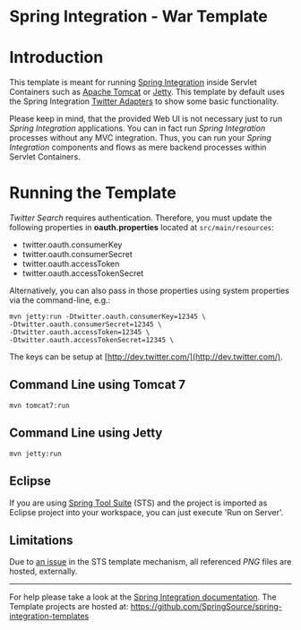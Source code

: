 Spring Integration - War Template
=================================

# Introduction

This template is meant for running [Spring Integration][] inside Servlet Containers such as [Apache Tomcat][] or [Jetty][]. This template by default uses the Spring Integration [Twitter Adapters][] to show some basic functionality.

Please keep in mind, that the provided Web UI is not necessary just to run *Spring Integration* applications. You can in fact run *Spring Integration* processes without any MVC integration. Thus, you can run your *Spring Integration* components and flows as mere backend processes within Servlet Containers.

# Running the Template

*Twitter Search* requires authentication. Therefore, you must update the following properties in **oauth.properties** located at  `src/main/resources`:

* twitter.oauth.consumerKey
* twitter.oauth.consumerSecret
* twitter.oauth.accessToken
* twitter.oauth.accessTokenSecret

Alternatively, you can also pass in those properties using system properties via the command-line, e.g.:

	mvn jetty:run -Dtwitter.oauth.consumerKey=12345 \
	-Dtwitter.oauth.consumerSecret=12345 \
	-Dtwitter.oauth.accessToken=12345 \
	-Dtwitter.oauth.accessTokenSecret=12345 \

The keys can be setup at [http://dev.twitter.com/](http://dev.twitter.com/).

## Command Line using Tomcat 7

	mvn tomcat7:run

## Command Line using Jetty

	mvn jetty:run

## Eclipse

If you are using [Spring Tool Suite][] (STS) and the project is imported as Eclipse project into your workspace, you can just execute 'Run on Server'.

## Limitations

Due to [an issue](https://issuetracker.springsource.com/browse/STS-3301) in the STS template mechanism, all referenced *PNG* files are hosted, externally.

--------------------------------------------------------------------------------

For help please take a look at the [Spring Integration documentation][]. The Template projects are hosted at: https://github.com/SpringSource/spring-integration-templates

[Apache Tomcat]: http://tomcat.apache.org/
[Jetty]: http://www.eclipse.org/jetty/
[Spring Tool Suite]: http://www.springsource.org/sts
[Spring Integration]: http://www.springintegration.org/
[Spring Integration documentation]: http://static.springsource.org/spring-integration/reference/html/
[Twitter Adapters]: http://static.springsource.org/spring-integration/reference/html/twitter.html


